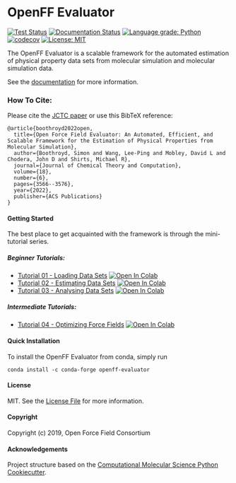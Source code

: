 OpenFF Evaluator
================
[//]: # (Badges)

[![Test Status](https://github.com/openforcefield/openff-evaluator/workflows/tests/badge.svg?branch=master)](https://github.com/openforcefield/openff-evaluator/actions)
[![Documentation Status](https://readthedocs.org/projects/openff-evaluator/badge/?version=latest)](https://openff-evaluator.readthedocs.io/en/latest/?badge=latest)
[![Language grade: Python](https://img.shields.io/lgtm/grade/python/g/openforcefield/openff-evaluator.svg?logo=lgtm&logoWidth=18)](https://lgtm.com/projects/g/openforcefield/openff-evaluator/context:python)
[![codecov](https://codecov.io/gh/openforcefield/openff-evaluator/branch/master/graph/badge.svg)](https://codecov.io/gh/openforcefield/openff-evaluator/branch/master)
[![License: MIT](https://img.shields.io/badge/License-MIT-yellow.svg)](https://opensource.org/licenses/MIT)

The OpenFF Evaluator is a scalable framework for the automated estimation of physical property data sets 
from molecular simulation and molecular simulation data.

See the [documentation](https://openff-evaluator.readthedocs.io) for more information.

### How To Cite:

Please cite the [JCTC paper](https://doi.org/10.1021/acs.jctc.1c01111) or use this BibTeX reference:

```
@article{boothroyd2022open,
  title={Open Force Field Evaluator: An Automated, Efficient, and Scalable Framework for the Estimation of Physical Properties from Molecular Simulation},
  author={Boothroyd, Simon and Wang, Lee-Ping and Mobley, David L and Chodera, John D and Shirts, Michael R},
  journal={Journal of Chemical Theory and Computation},
  volume={18},
  number={6},
  pages={3566--3576},
  year={2022},
  publisher={ACS Publications}
}
```

#### Getting Started

The best place to get acquainted with the framework is through the mini-tutorial series.

##### Beginner Tutorials:

* [Tutorial 01 - Loading Data Sets](https://openff-evaluator.readthedocs.io/en/latest/tutorials/tutorial01.html) [![Open In Colab](https://colab.research.google.com/assets/colab-badge.svg)](https://colab.research.google.com/github/openforcefield/openff-evaluator/blob/master/docs/tutorials/tutorial01.ipynb)
* [Tutorial 02 - Estimating Data Sets](https://openff-evaluator.readthedocs.io/en/latest/tutorials/tutorial02.html) [![Open In Colab](https://colab.research.google.com/assets/colab-badge.svg)](https://colab.research.google.com/github/openforcefield/openff-evaluator/blob/master/docs/tutorials/tutorial02.ipynb)
* [Tutorial 03 - Analysing Data Sets](https://openff-evaluator.readthedocs.io/en/latest/tutorials/tutorial03.html) [![Open In Colab](https://colab.research.google.com/assets/colab-badge.svg)](https://colab.research.google.com/github/openforcefield/openff-evaluator/blob/master/docs/tutorials/tutorial03.ipynb)

##### Intermediate Tutorials:

* [Tutorial 04 - Optimizing Force Fields](https://openff-evaluator.readthedocs.io/en/latest/tutorials/tutorial04.html) [![Open In Colab](https://colab.research.google.com/assets/colab-badge.svg)](https://colab.research.google.com/github/openforcefield/openff-evaluator/blob/master/docs/tutorials/tutorial04.ipynb)

#### Quick Installation

To install the OpenFF Evaluator from conda, simply run

```
conda install -c conda-forge openff-evaluator
```

#### License

MIT. See the [License File](LICENSE) for more information.

#### Copyright

Copyright (c) 2019, Open Force Field Consortium

#### Acknowledgements
 
Project structure based on the 
[Computational Molecular Science Python Cookiecutter](https://github.com/molssi/cookiecutter-cms).
